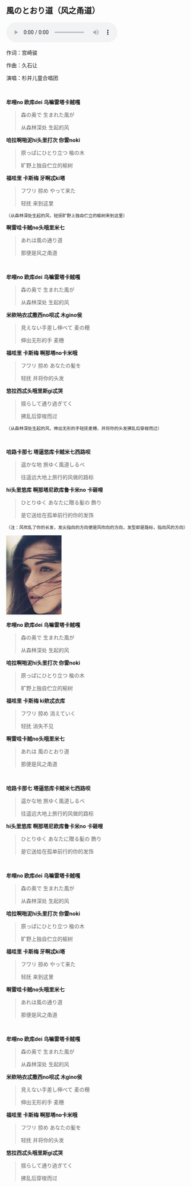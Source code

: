 ## 風のとおり道（风之甬道）

<audio id="audios" controls="" height="100" width="100%" preload="auto" src="https://link.jscdn.cn/1drv/aHR0cHM6Ly8xZHJ2Lm1zL3UvcyFBbGd2Z3FscVY2Zm5oVjRlZUFpZzFQT2xqaEpGP2U9V1VLZW1G.mp3"></audio>

作词：宫崎骏

作曲：久石让

演唱：杉并儿童合唱团

<br>

**牟哩no 欧库dei 乌嘛雷塔卡贼嘎**

>森の奥で 生まれた風が
>
>从森林深处 生起的风

**哈拉啊啪泥hi头里打次 你雷noki**

> 原っぱにひとり立つ 楡の木
>
> 旷野上独自伫立的榆树

**福哇里 卡斯梅 牙啊忒ki塔**

>フワリ 掠め やって来た
>
>轻抚 来到这里

<small>（从森林深处生起的风，轻抚旷野上独自伫立的榆树来到这里）</small>

**啊雷哇卡贼no头哦里米七**

>あれは風の通り道
>
>那便是风之甬道

<br>

**牟哩no 欧库dei 乌嘛雷塔卡贼嘎**

>森の奥で 生まれた風が
>
>从森林深处 生起的风

**米欸呐衣忒撒西no呗忒 木gino侯**

>見えない手差し伸べて 麦の穂
>
>伸出无形的手 麦穗

**福哇里 卡斯梅 啊那塔no卡米哦**

>フワリ 掠め あなたの髪を
>
>轻抚 并将你的头发

**悠拉西忒头哦里斯gi忒哭**

>揺らして通り過ぎてく
>
>拂乱后穿梭而过

<small>（从森林深处生起的风，伸出无形的手轻抚麦穗，并将你的头发拂乱后穿梭而过）</small>

<br>

**哈路卡那七 塔逼悠库卡贼米七西路呗**

>遥かな地 旅ゆく風道しるべ
>
>往遥远大地上旅行的风做的路标

**hi头里悠库 啊那塔尼欧库鲁卡米no 卡砸哩**

>ひとりゆく あなたに贈る髪の 飾り
>
>是它送给在孤单前行的你的发饰

<small>（注：风吹乱了你的长发，发尖指向的方向便是风吹向的方向，发型即是路标，指向风的方向）</small>

<img src="img/久石譲 - 風のとおり道1.jpg" style="zoom:30%;" /> 

<br>

**牟哩no 欧库dei 乌嘛雷塔卡贼嘎**

>森の奥で 生まれた風が
>
>从森林深处 生起的风

**哈拉啊啪泥hi头里打次 你雷noki**

>原っぱにひとり立つ 楡の木
>
>旷野上独自伫立的榆树

**福哇里 卡斯梅 ki欸忒衣库**

>フワリ 掠め 消えていく
>
>轻抚 消失不见

**啊雷哇卡贼no头哦里米七**

>あれは 風のとおり道
>
>那便是风之甬道

<br>

**哈路卡那七 塔逼悠库卡贼米七西路呗**

>遥かな地 旅ゆく風道しるべ
>
>往遥远大地上旅行的风做的路标

**hi头里悠库 啊那塔尼欧库鲁卡米no 卡砸哩**

>ひとりゆく あなたに贈る髪の 飾り
>
>是它送给在孤单前行的你的发饰

<br>

**牟哩no 欧库dei 乌嘛雷塔卡贼嘎**

>森の奥で 生まれた風が
>
>从森林深处 生起的风

**哈拉啊啪泥hi头里打次 你雷noki**

> 原っぱにひとり立つ 楡の木
>
> 旷野上独自伫立的榆树

**福哇里 卡斯梅 牙啊忒ki塔**

>フワリ 掠め やって来た
>
>轻抚 来到这里

**啊雷哇卡贼no头哦里米七**

>あれは風の通り道
>
>那便是风之甬道

<br>

**牟哩no 欧库dei 乌嘛雷塔卡贼嘎**

>森の奥で 生まれた風が
>
>从森林深处 生起的风

**米欸呐衣忒撒西no呗忒 木gino侯**

>見えない手差し伸べて 麦の穂
>
>伸出无形的手 麦穗

**福哇里 卡斯梅 啊那塔no卡米哦**

>フワリ 掠め あなたの髪を
>
>轻抚 并将你的头发

**悠拉西忒头哦里斯gi忒哭**

>揺らして通り過ぎてく
>
>拂乱后穿梭而过
